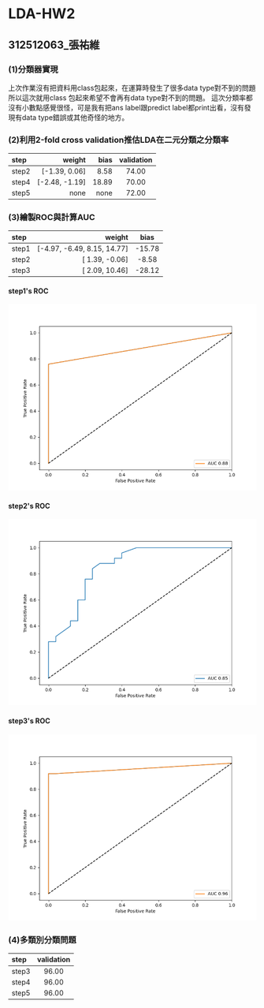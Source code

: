 # LDA-HW2
## 312512063_張祐維
### (1)分類器實現

上次作業沒有把資料用class包起來，在運算時發生了很多data type對不到的問題 </b>
所以這次就用class 包起來希望不會再有data type對不到的問題。</b>
這次分類率都沒有小數點感覺很怪，可是我有把ans label跟predict label都print出看，沒有發現有data type錯誤或其他奇怪的地方。

### (2)利用2-fold cross validation推估LDA在二元分類之分類率
| step  |weight       |bias    |validation|
| :-----| ----:       | ----:  | :----:   |
|step2  |[-1.39,  0.06]|8.58    |74.00     |
|step4  |[-2.48, -1.19]|18.89   |70.00     |
|step5  |none         |none    |72.00     |
### (3)繪製ROC與計算AUC
| step  |weight       |bias    |
| :-----| ----:       | :----: |
|step1  |[-4.97, -6.49,  8.15, 14.77]|-15.78|
|step2  |[ 1.39, -0.06]|-8.58  |
|step3  |[ 2.09, 10.46]|-28.12 |

#### step1's ROC

<img src="./step1.png"/>

#### step2's ROC
<img src="./step2.png"/>

#### step3's ROC
<img src="./step3.png"/>

### (4)多類別分類問題 
| step  |validation|
| :-----| :----:   |
|step3  |96.00     |
|step4  |96.00     |
|step5  |96.00     |
